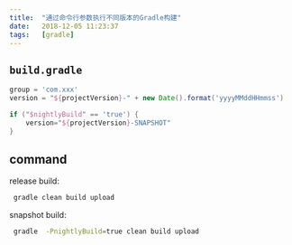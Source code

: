 ```yaml
---
title:  "通过命令行参数执行不同版本的Gradle构建"
date:   2018-12-05 11:23:37
tags:   [gradle]
---
```


## `build.gradle`

```groovy
group = 'com.xxx'
version = "${projectVersion}-" + new Date().format('yyyyMMddHHmmss')

if ("$nightlyBuild" == 'true') {
    version="${projectVersion}-SNAPSHOT"
}
```

## command 

release build:
```sh
 gradle clean build upload
```

snapshot build:
```sh
 gradle  -PnightlyBuild=true clean build upload
 ```